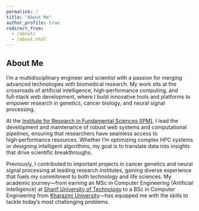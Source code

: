 ```yaml
---
permalink: /
title: "About Me"
author_profile: true
redirect_from: 
  - /about/
  - /about.html
---
```


## About Me

I’m a multidisciplinary engineer and scientist with a passion for merging advanced technologies with biomedical research. My work sits at the crossroads of artificial intelligence, high‑performance computing, and full‑stack web development, where I build innovative tools and platforms to empower research in genetics, cancer biology, and neural signal processing.

At the [Institute for Research in Fundamental Sciences (IPM)](https://www.ipm.ac.ir/), I lead the development and maintenance of robust web systems and computational pipelines, ensuring that researchers have seamless access to high‑performance resources. Whether I’m optimizing complex HPC systems or designing intelligent algorithms, my goal is to translate data into insights that drive scientific breakthroughs.

Previously, I contributed to important projects in cancer genetics and neural signal processing at leading research institutes, gaining diverse experience that fuels my commitment to both technology and life sciences. My academic journey—from earning an MSc in Computer Engineering (Artificial Intelligence) at [Sharif University of Technology](https://www.sharif.edu/) to a BSc in Computer Engineering from [Kharazmi University](https://www.khu.ac.ir/)—has equipped me with the skills to tackle today’s most challenging problems.